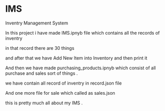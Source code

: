 # IMS
Inventry Management System

In this project i have made IMS.ipnyb file which contains all the records of inventry 

in that record there are 30 things 

and after that we have Add New Item into Inventory and then print it 

And then we have made purchasing_products.ipnyb which consist of all purchase and sales sort of things .

we have contain all record of inventry in record.json file 

And one more file for sale which called as sales.json 

this is pretty much all about my IMS .

